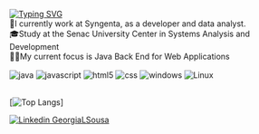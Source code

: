 
[![Typing SVG](https://readme-typing-svg.herokuapp.com?font=Fira+Code&pause=1000&color=1709F7&width=435&lines=Hello%2C+my+name+is+Ge%C3%B3rgia;I'am+Software+Developer)](https://git.io/typing-svg)
<br>
💼I currently work at Syngenta, as a developer and data analyst.
<br>
🎓Study at the Senac University Center in Systems Analysis and Development
<br>
👨‍💻My current focus is Java Back End for Web Applications
<br>


<div style="display: inline_block">
	<img align="center" alt="java" src="https://img.shields.io/badge/Java-ED8B00?style=for-the-badge&logo=openjdk&logoColor=white"/>
  <img align="center" alt="javascript" src="https://img.shields.io/badge/JavaScript-F7DF1E?style=for-the-badge&logo=javascript&logoColor=black"/>
  <img align="center" alt="html5" src="https://img.shields.io/badge/HTML5-E34F26?style=for-the-badge&logo=html5&logoColor=white"/>
  <img align="center" alt="css" src="https://img.shields.io/badge/CSS3-1572B6?style=for-the-badge&logo=css3&logoColor=white"/>
  <img align="center" alt="windows" src="https://img.shields.io/badge/Windows-0078D6?style=for-the-badge&logo=windows&logoColor=white"/>
  <img align="center" alt="Linux" src="https://img.shields.io/badge/Linux-FCC624?style=for-the-badge&logo=linux&logoColor=black"/>
</div>
<br>

[![Top Langs](https://github-readme-stats.vercel.app/api/top-langs/?username=GeorgiaLSousa&layout=compact)]
<br>

[![Linkedin GeorgiaLSousa](https://img.shields.io/badge/LinkedIn-0077B5?style=for-the-badge&logo=linkedin&logoColor=white)](https://www.linkedin.com/in/ge%C3%B3rgia-ligia-612231261/)


